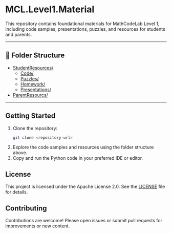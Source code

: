 
# MCL.Level1.Material

This repository contains foundational materials for MathCodeLab Level 1, including code samples, presentations, puzzles, and resources for students and parents.

---




## 📁 Folder Structure

- [StudentResources/](StudentResources/)
    - [Code/](StudentResources/Code/)
    - [Puzzles/](StudentResources/Puzzles/)
    - [Homework/](StudentResources/Homework/)
    - [Presentations/](StudentResources/Presentations/)
- [ParentResourcs/](ParentResourcs/)
---

## Getting Started

1. Clone the repository:
   ```sh
   git clone <repository-url>
   ```
2. Explore the code samples and resources using the folder structure above.
3. Copy and run the Python code in your preferred IDE or editor.

## License

This project is licensed under the Apache License 2.0. See the [LICENSE](LICENSE) file for details.

## Contributing

Contributions are welcome! Please open issues or submit pull requests for improvements or new content.
